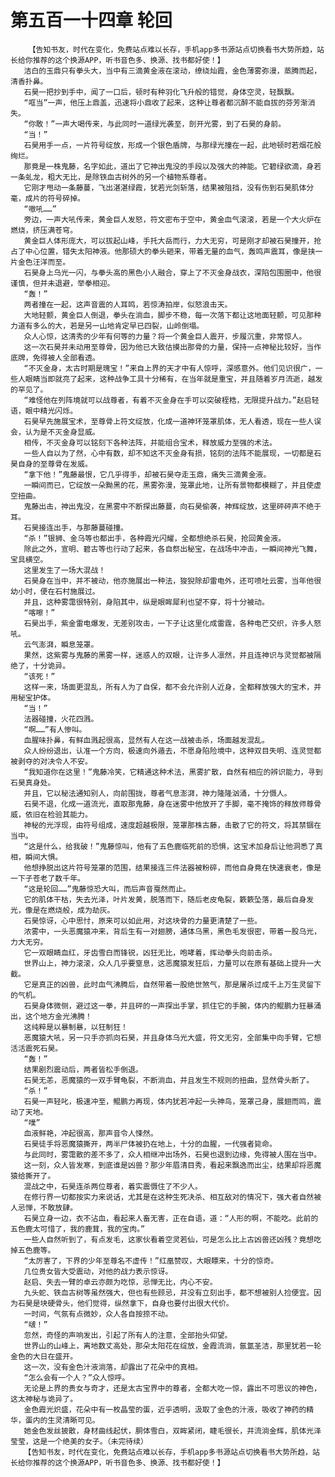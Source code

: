 # 第五百一十四章 轮回
        【告知书友，时代在变化，免费站点难以长存，手机app多书源站点切换看书大势所趋，站长给你推荐的这个换源APP，听书音色多、换源、找书都好使！】
       洁白的玉鼎只有拳头大，当中有三滴黄金液在滚动，缭绕灿霞，金色薄雾弥漫，蒸腾而起，清香扑鼻。
       石昊一把抄到手中，闻了一口后，顿时有种羽化飞升般的错觉，身体空灵，轻飘飘。
       “哐当”一声，他压上鼎盖，迅速将小鼎收了起来，这种让尊者都沉醉不能自拔的芬芳渐消失。
       “你敢！”一声大喝传来，与此同时一道绿光袭至，剖开光雾，到了石昊的身前。
       “当！”
       石昊用手一点，一片符号绽放，形成一个银色盾牌，与那绿光撞在一起，此地顿时若烟花般绚烂。
       那竟是一株鬼藤，名字如此，道出了它神出鬼没的手段以及强大的神能。它碧绿欲滴，身若一条虬龙，粗大无比，是除铁血古树外的另一个植物系尊者。
       它刚才甩动一条藤蔓，飞出湛湛绿霞，犹若光剑斩落，结果被阻挡，没有伤到石昊肌体分毫，成片的符号碎掉。
       “嗷吼……”
       旁边，一声大吼传来，黄金巨人发怒，符文密布于空中，黄金血气滚滚，若是一个大火炉在燃烧，挤压满苍穹。
       黄金巨人体形庞大，可以拔起山峰，手托大岳而行，力大无穷，可是刚才却被石昊撞开，抢占了中心位置，错失太阳神液。他那硕大的拳头砸来，带着无量的血气，轰鸣声震耳，像是挟一片金色汪洋而至。
       石昊身上乌光一闪，与拳头高的黑色小人融合，穿上了不灭金身战衣，深陷包围圈中，他很谨慎，但并未退避，举拳相迎。
       “轰！”
       两者撞在一起，这声音震的人耳鸣，若惊涛拍岸，似怒浪击天。
       大地轻颤，黄金巨人倒退，拳头在淌血，脚步不稳，每一次落下都让这地面轻颤，可见那种力道有多么的大，若是另一山地肯定早已四裂，山岭倒塌。
       众人心惊，这清秀的少年有何等的力量？将一个黄金巨人震开，步履沉重，非常惊人。
       这一次石昊并未动用至尊骨，因为他已大致估摸出那骨的力量，保持一点神秘比较好，当作底牌，免得被人全部看透。
       “不灭金身，太古时期是瑰宝！”来自上界的天才中有人惊呼，深感意外。他们见识很广，一些人眼睛当即就亮了起来，这种战争工具十分稀有，在当年就是重宝，并且随着岁月流逝，越发的罕见了。
       “难怪他在列阵境就可以战尊者，有着不灭金身在手可以突破桎梏，无限提升战力。”赵启轻语，眼中精光闪烁。
       石昊早先施展宝术，至尊骨上符文绽放，化成一道神环笼罩肌体，无人看透，现在一些人误会，认为是不灭金身显威。
       相传，不灭金身可以铭刻下各种法阵，并能组合宝术，释放威力至强的术法。
       一些人自以为了然，心中有数，却不知这不灭金身有损，铭刻的法阵不能展现，一切都是石昊自身的至尊骨在发威。
       “拿下他！”鬼藤最恨，它几乎得手，却被石昊夺走玉鼎，痛失三滴黄金液。
       一瞬间而已，它绽放一朵黝黑的花，黑雾弥漫，笼罩此地，让所有景物都模糊了，并且使虚空扭曲。
       鬼藤出击，神出鬼没，在黑雾中不断探出藤蔓，向石昊偷袭，神辉绽放，这里砰砰声不绝于耳。
       石昊接连出手，与那藤蔓碰撞。
       “杀！”银狮、金乌等也都出手，各种霞光闪耀，全都想绝杀石昊，抢回黄金液。
       除此之外，宣明、碧古等也行动了起来，各自祭出秘宝，在战场中冲击，一瞬间神光飞舞，宝具横空。
       这里发生了一场大混战！
       石昊身在当中，并不被动，他亦施展出一种法，狻猊除却雷电外，还可喷吐云雾，当年他很幼小时，便在石村施展过。
       并且，这种雾霭很特别，身陷其中，纵是眼眸犀利也望不穿，将十分被动。
       “喀嚓！”
       石昊出手，紫金雷电爆发，无差别攻击，一下子让这里化成雷霆，各种电芒交织，许多人怒吼。
       云气澎湃，瞬息笼罩。
       果然，这紫雾与鬼藤的黑雾一样，迷惑人的双眼，让许多人凛然，并且连神识与灵觉都被隔绝了，十分诡异。
       “该死！”
       这样一来，场面更混乱，所有人为了自保，都不会允许别人近身，全都释放强大的宝术，并用秘宝护体。
       “当！”
       法器碰撞，火花四溅。
       “啊……”有人惨叫。
       血腥味扑鼻，有鲜血溅起很高，显然有人在这一战被击杀，场面越发混乱。
       众人纷纷退出，认准一个方向，极速向外遁去，不愿身陷险境中，这种双目失明、连灵觉都被剥夺的对决令人不安。
       “我知道你在这里！”鬼藤冷笑，它精通这种术法，黑雾扩散，自然有相应的辨识能力，寻到石昊真身处。
       并且，它以秘法通知别人，向前围拢，尊者气息澎湃，神力隆隆汹涌，十分慑人。
       石昊不退，化成一道流光，直取那鬼藤，身在迷雾中他放开了手脚，毫不掩饰的释放师尊骨威，依旧在检验其能力。
       神秘的光浮现，由符号组成，速度超越极限，笼罩那株古藤，击散了它的符文，将其禁锢在当中。
       “这是什么，给我破！”鬼藤惊叫，他有了五色鹿临死前的恐惧，这宝术加身后让他洞悉了真相，瞬间大惧。
       他想挣脱出这片符号笼罩的范围，结果接连三件法器被粉碎，而他自身竟在快速衰老，像是一下子苍老了数千年。
       “这是轮回……”鬼藤惊恐大叫，而后声音戛然而止。
       它的肌体干枯，失去光泽，叶片发黄，脱落而下，随后老皮龟裂，簌簌坠落，最后自身发光，像是在燃烧般，成为劫灰。
       石昊惊讶，心中思忖，原来可以如此用，对这块骨的力量更清楚了一些。
       浓雾中，一头恶魔猿冲来，背后生有一对翅膀，通体乌黑，黑色毛发很密，带着一股乌光，力大无穷。
       它一双眼睛血红，牙齿雪白而锋锐，凶狂无比，咆哮着，挥动拳头向前击杀。
       世界山上，神力滚滚，众人几乎要窒息，这恶魔猿发狂后，力量可以在原有基础上提升一大截。
       它是真正的凶兽，此时血气沸腾后，自然带着一股绝世煞气，那是屠杀过成千上万生灵留下的气机。
       石昊身体微侧，避过这一拳，并且砰的一声探出手掌，抓住它的手腕，体内的鲲鹏力狂暴涌出，这个地方金光沸腾！
       这纯粹是以暴制暴，以狂制狂！
       恶魔猿大吼，另一只手亦抓向石昊，并且身体乌光大盛，符文无穷，全部集中向手臂，它想活活震死石昊。
       “轰！”
       结果剧烈震动后，两者皆松手倒退。
       石昊无恙，恶魔猿的一双手臂龟裂，不断淌血，并且发生不规则的扭曲，显然骨头断了。
       “杀！”
       石昊一声轻叱，极速冲至，鲲鹏力再现，体内犹若冲起一头神鸟，笼罩己身，展翅而鸣，震动了天地。
       “噗”
       血液鲜艳，冲起很高，那声音令人悚然。
       石昊徒手将恶魔猿撕开，两半尸体被扔在地上，十分的血腥，一代强者毙命。
       与此同时，雾霭散的差不多了，众人相继冲出场外，石昊也退到边缘，免得被人围在当中。
       这一刻，众人皆发寒，到底谁是凶兽？那少年眉清目秀，看起来飘逸而出尘，结果却将恶魔猿给撕开了。
       混战之中，石昊连杀两位尊者，着实震慑住了不少人。
       在修行界一切都按实力来说话，尤其是在这种生死决杀、相互敌对的情况下，强大者自然被人忌惮，不敢放肆。
       石昊立身一边，衣不沾血，看起来人畜无害，正在自语，道：“人形的啊，不能吃。此前的五色鹿太可惜了，我的鹿茸，我的宝肉。”
       一些人自然听到了，有点发毛，这家伙看着空灵若仙，可是怎么比上古凶兽还凶残？竟想吃掉五色鹿等。
       “太厉害了，下界的少年至尊名不虚传！”红凰赞叹，大眼瞟来，十分的惊奇。
       几位贵女皆大受震动，对他的战力表示惊讶。
       赵启、失去一臂的卓云亦颇为吃惊，忌惮无比，内心不安。
       九头蛇、铁血古树等虽然强大，但也有些顾忌，并没有立刻出手，都不想被别人捡便宜。因为石昊是块硬骨头，他们觉得，纵然拿下，自身也要付出很大代价。
       一时间，气氛有点微妙，众人各自按捺不动。
       “啵！”
       忽然，奇怪的声响发出，引起了所有人的注意，全部抬头仰望。
       世界山的山峰上，离地数丈高处，那朵太阳花在绽放，金霞流淌，氤氲圣洁，那里犹若一轮金色的大日在盛开。
       这一次，没有金色汁液淌落，却露出了花朵中的真相。
       “怎么会有一个人？”众人惊呼。
       无论是上界的贵女与奇才，还是太古宝界中的尊者，全都大吃一惊，露出不可思议的神色，这太神秘与诡异了。
       金色霞光炽盛，花朵中有一枚晶莹的蛋，近乎透明，汲取了金色的汁液，吸收了神药的精华，蛋内的生灵清晰可见。
       她金色发丝披散，身材曲线起伏，胴体雪白，双眸紧闭，睫毛很长，并流淌金辉，肌体光泽莹莹，这是一个绝美的女子。（未完待续）
       【告知书友，时代在变化，免费站点难以长存，手机app多书源站点切换看书大势所趋，站长给你推荐的这个换源APP，听书音色多、换源、找书都好使！】